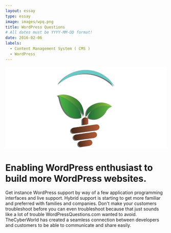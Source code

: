 ```yaml
---
layout: essay
type: essay
image: images/wpq.png
title: WordPress Questions
# All dates must be YYYY-MM-DD format!
date: 2016-02-06
labels:
  - Content Management System ( CMS )
  - WordPress
---
```


<img class="ui medium left floated image" src="../images/wpq.jpg">

<h1>Enabling WordPress enthusiast to build more WordPress websites.</h1>

Get instance WordPress support by way of a few application programming interfaces and live support. Hybrid support is starting to get more familiar and preferred with families and companies. Don't make your customers troubleshoot before you can even troubleshoot because that just sounds like a lot of trouble WordPressQuestions.com wanted to avoid. TheCyberWorld has created a seamless connection between developers and customers to be able to communicate and share easily.
